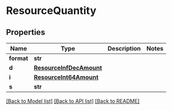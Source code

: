 # ResourceQuantity

## Properties
Name | Type | Description | Notes
------------ | ------------- | ------------- | -------------
**format** | **str** |  | 
**d** | [**ResourceInfDecAmount**](ResourceInfDecAmount.md) |  | 
**i** | [**ResourceInt64Amount**](ResourceInt64Amount.md) |  | 
**s** | **str** |  | 

[[Back to Model list]](../README.md#documentation-for-models) [[Back to API list]](../README.md#documentation-for-api-endpoints) [[Back to README]](../README.md)


